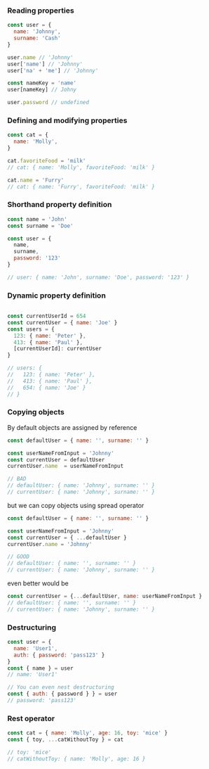 ### Reading properties
```js
const user = {
  name: 'Johnny',
  surname: 'Cash'
}

user.name // 'Johnny'
user['name'] // 'Johnny'
user['na' + 'me'] // 'Johnny'

const nameKey = 'name'
user[nameKey] // Johny

user.password // undefined
```

### Defining and modifying properties
```js
const cat = {
  name: 'Molly',
}

cat.favoriteFood = 'milk'
// cat: { name: 'Molly', favoriteFood: 'milk' }

cat.name = 'Furry'
// cat: { name: 'Furry', favoriteFood: 'milk' }
```

### Shorthand property definition
```js
const name = 'John'
const surname = 'Doe'

const user = {
  name,
  surname,
  password: '123'
}

// user: { name: 'John', surname: 'Doe', password: '123' }
```

### Dynamic property definition
```js

const currentUserId = 654
const currentUser = { name: 'Joe' }
const users = {
  123: { name: 'Peter' },
  413: { name: 'Paul' },
  [currentUserId]: currentUser
}

// users: {
//   123: { name: 'Peter' },
//   413: { name: 'Paul' },
//   654: { name: 'Joe' }
// }
```

### Copying objects
By default objects are assigned by reference
```js
const defaultUser = { name: '', surname: '' }

const userNameFromInput = 'Johnny'
const currentUser = defaultUser
currentUser.name  = userNameFromInput

// BAD
// defaultUser: { name: 'Johnny', surname: '' }
// currentUser: { name: 'Johnny', surname: '' }
```
but we can copy objects using spread operator
```js
const defaultUser = { name: '', surname: '' }

const userNameFromInput = 'Johnny'
const currentUser = { ...defaultUser }
currentUser.name = 'Johnny'

// GOOD
// defaultUser: { name: '', surname: '' }
// currentUser: { name: 'Johnny', surname: '' }
```

even better would be

```js
const currentUser = {...defaultUser, name: userNameFromInput }
// defaultUser: { name: '', surname: '' }
// currentUser: { name: 'Johnny', surname: '' }
```

### Destructuring
```js
const user = {
  name: 'User1',
  auth: { password: 'pass123' }
}
const { name } = user
// name: 'User1'

// You can even nest destructuring
const { auth: { password } } = user
// password: 'pass123'
```

### Rest operator
```js
const cat = { name: 'Molly', age: 16, toy: 'mice' }
const { toy, ...catWithoutToy } = cat

// toy: 'mice'
// catWithoutToy: { name: 'Molly', age: 16 }
```
